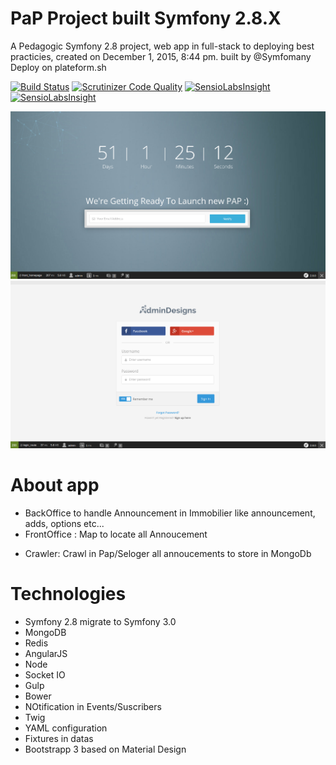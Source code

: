 PaP Project built Symfony 2.8.X
====

A Pedagogic Symfony 2.8 project, web app in full-stack to deploying best practicies,  created on December 1, 2015, 8:44 pm. built by @Symfomany
Deploy on plateform.sh

[![Build Status](https://travis-ci.org/Symfomany/papsymfony.svg?branch=master)](https://travis-ci.org/Symfomany/papsymfony)
[![Scrutinizer Code Quality](https://scrutinizer-ci.com/g/Symfomany/papsymfony/badges/quality-score.png?b=master)](https://scrutinizer-ci.com/g/Symfomany/papsymfony/?branch=master)
[![SensioLabsInsight](https://insight.sensiolabs.com/projects/cd791475-44fd-49ae-acb6-663a8a16d300/big.png)](https://insight.sensiolabs.com/projects/cd791475-44fd-49ae-acb6-663a8a16d300)
[![SensioLabsInsight](https://insight.sensiolabs.com/projects/cd791475-44fd-49ae-acb6-663a8a16d300/mini.png)](https://insight.sensiolabs.com/projects/cd791475-44fd-49ae-acb6-663a8a16d300)

![GitHub Logo](/screen/img1.png)
![GitHub Logo](/screen/img2.png)


About app
====

+ BackOffice to handle Announcement in Immobilier like announcement, adds, options etc...
+ FrontOffice : Map to locate all Annoucement
* Crawler: Crawl in Pap/Seloger all annoucements to store in MongoDb

Technologies
====

* Symfony 2.8 migrate to Symfony 3.0
* MongoDB
* Redis
* AngularJS
* Node
* Socket IO
* Gulp
* Bower
* NOtification in Events/Suscribers
* Twig
* YAML configuration
* Fixtures in datas
* Bootstrapp 3 based on Material Design